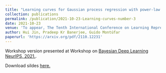 ```yaml
---
title: "Learning curves for Gaussian process regression with power-law priors and targets"
collection: publications
permalink: /publication/2021-10-23-Learning-curves-number-3
date: 2021-10-23
venue: 'To appear, The Tenth International Conference on Learning Representations (ICLR 2022)'
author: Hui Jin, Pradeep Kr Banerjee, Guido Montúfar
paperurl: 'https://arxiv.org/pdf/2110.12231'
---
```


<!-- excerpt: 'This paper is about the number 3. The number 4 is left for future work.' -->
<!-- citation: 'Your Name, You. (2015). &quot;Paper Title Number 3.&quot; <i>Journal 1</i>. 1(3).' -->
<!-- This paper is about the number 3. The number 4 is left for future work. -->
<!-- [Download paper here](https://arxiv.org/pdf/2110.12231) -->
Workshop version presented at Workshop on [Bayesian Deep Learning NeurIPS, 2021.](http://bayesiandeeplearning.org/2021/papers/23.pdf). 

Download sildes [here.](https://huijin12.github.io/files/learning_curve_sildes.pdf) 

<!-- Recommended citation: Your Name, You. (2015). "Paper Title Number 3." <i>Journal 1</i>. 1(3). -->
